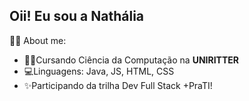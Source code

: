 ## Oii! Eu sou a Nathália 

  👩‍💻 About me:
  - 👩‍🎓Cursando Ciência da Computação na **UNIRITTER**
  - 💻Linguagens: Java, JS, HTML, CSS
  - ✨Participando da trilha Dev Full Stack +PraTI!


<!---
Nathuyy/Nathuyy is a ✨ special ✨ repository because its `README.md` (this file) appears on your GitHub profile.
You can click the Preview link to take a look at your changes.
--->
